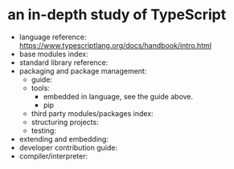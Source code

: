 # an in-depth study of TypeScript

* language reference: https://www.typescriptlang.org/docs/handbook/intro.html
* base modules index: 
* standard library reference: 
* packaging and package management:
	* guide: 
	* tools:
		* embedded in language, see the guide above.
        * pip
    * third party modules/packages index: 
	* structuring projects: 
	* testing: 
* extending and embedding:	
* developer contribution guide:
* compiler/interpreter: